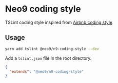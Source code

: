 # Neo9 coding style

TSLint coding style inspired from [Airbnb coding style](https://github.com/airbnb/javascript).


## Usage

```bash
yarn add tslint @neo9/n9-coding-style --dev
```

Add a `tslint.json` file in the root directory.

```json
{
  "extends": "@neo9/n9-coding-style"
}
```

